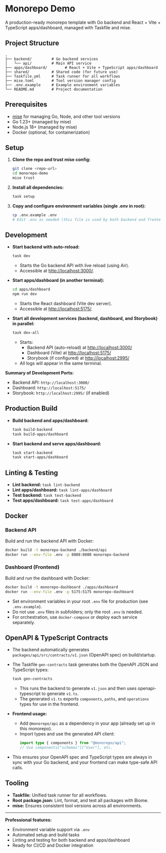 # Monorepo Demo

A production-ready monorepo template with Go backend and React + Vite + TypeScript apps/dashboard, managed with Taskfile and mise.

## Project Structure

```
.
├── backend/         # Go backend services
│   └── api/         # Main API service
├── apps/dashboard/        # React + Vite + TypeScript apps/dashboard
├── shared/          # Shared code (for future use)
├── Taskfile.yml     # Task runner for all workflows
├── mise.toml        # Tool version manager config
├── .env.example     # Example environment variables
└── README.md        # Project documentation
```

## Prerequisites

- [mise](https://mise.jdx.dev/) for managing Go, Node, and other tool versions
- Go 1.23+ (managed by mise)
- Node.js 18+ (managed by mise)
- Docker (optional, for containerization)

## Setup

1. **Clone the repo and trust mise config:**
   ```sh
   git clone <repo-url>
   cd monorepo-demo
   mise trust
   ```

2. **Install all dependencies:**
   ```sh
   task setup
   ```

3. **Copy and configure environment variables (single .env in root):**
   ```sh
   cp .env.example .env
   # Edit .env as needed (this file is used by both backend and frontend)
   ```

## Development

- **Start backend with auto-reload:**
  ```sh
  task dev
  ```
  - Starts the Go backend API with live reload (using Air).
  - Accessible at [http://localhost:3000/](http://localhost:3000/).

- **Start apps/dashboard (in another terminal):**
  ```sh
  cd apps/dashboard
  npm run dev
  ```
  - Starts the React dashboard (Vite dev server).
  - Accessible at [http://localhost:5175/](http://localhost:5175/).

- **Start all development services (backend, dashboard, and Storybook) in parallel:**
  ```sh
  task dev-all
  ```
  - Starts:
    - Backend API (auto-reload) at [http://localhost:3000/](http://localhost:3000/)
    - Dashboard (Vite) at [http://localhost:5175/](http://localhost:5175/)
    - Storybook (if configured) at [http://localhost:2995/](http://localhost:2995/)
  - All logs will appear in the same terminal.

**Summary of Development Ports:**
- Backend API: `http://localhost:3000/`
- Dashboard: `http://localhost:5175/`
- Storybook: `http://localhost:2995/` (if enabled)

## Production Build

- **Build backend and apps/dashboard:**
  ```sh
  task build-backend
  task build-apps/dashboard
  ```

- **Start backend and serve apps/dashboard:**
  ```sh
  task start-backend
  task start-apps/dashboard
  ```

## Linting & Testing

- **Lint backend:** `task lint-backend`
- **Lint apps/dashboard:** `task lint-apps/dashboard`
- **Test backend:** `task test-backend`
- **Test apps/dashboard:** `task test-apps/dashboard`

## Docker

### Backend API

Build and run the backend API with Docker:

```sh
docker build -t monorepo-backend ./backend/api
docker run --env-file .env -p 8080:8080 monorepo-backend
```

### Dashboard (Frontend)

Build and run the dashboard with Docker:

```sh
docker build -t monorepo-dashboard ./apps/dashboard
docker run --env-file .env -p 5175:5175 monorepo-dashboard
```

- Set environment variables in your root `.env` file for production (see `.env.example`).
- Do not use `.env` files in subfolders; only the root `.env` is needed.
- For orchestration, use `docker-compose` or deploy each service separately.

## OpenAPI & TypeScript Contracts

- The backend automatically generates `packages/api/src/contracts/v1.json` (OpenAPI spec) on build/startup.
- The Taskfile `gen-contracts` task generates both the OpenAPI JSON and TypeScript types:
  ```sh
  task gen-contracts
  ```
  - This runs the backend to generate `v1.json` and then uses openapi-typescript to generate `v1.ts`.
  - The generated `v1.ts` exports `components`, `paths`, and `operations` types for use in the frontend.

- **Frontend usage:**
  - Add `@monorepo/api` as a dependency in your app (already set up in this monorepo).
  - Import types and use the generated API client:
    ```ts
    import type { components } from "@monorepo/api";
    // Use components["schemas"]["User"], etc.
    ```

- This ensures your OpenAPI spec and TypeScript types are always in sync with your Go backend, and your frontend can make type-safe API calls.

## Tooling

- **Taskfile:** Unified task runner for all workflows.
- **Root package.json:** Lint, format, and test all packages with Biome.
- **mise:** Ensures consistent tool versions across all environments.

---

**Professional features:**
- Environment variable support via `.env`
- Automated setup and build tasks
- Linting and testing for both backend and apps/dashboard
- Ready for CI/CD and Docker integration
